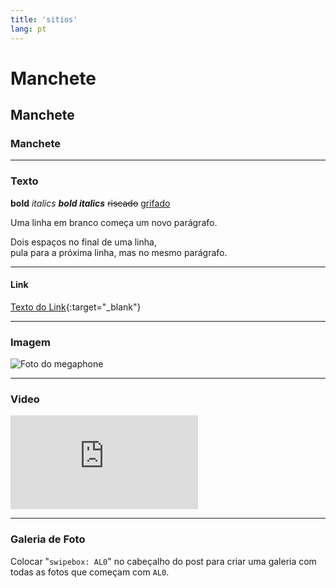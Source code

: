 ```yaml
---
title: 'sitios'
lang: pt
---
```

# Manchete
## Manchete
### Manchete

---
### Texto
**bold** *italics* ***bold italics*** ~~riscado~~ <u>grifado</u>

Uma linha em branco começa um novo parágrafo.

Dois espaços no final de uma linha,  
pula para a próxima linha, mas no mesmo parágrafo.

---
#### Link
[Texto do Link](http://olf.space){:target="_blank"}  

---
### Imagem
![Foto do megaphone](../assets/posts/AL02.jpg)

---
### Video
<div class="video-wrapper video-wrapper-16x9">
  <iframe src="https://player.vimeo.com/video/165527282?byline=0&amp;portrait=0" frameborder="0" allowfullscreen="allowfullscreen"></iframe>
</div>

---
### Galeria de Foto
Colocar "`swipebox: AL0`" no cabeçalho do post para criar uma galeria com todas as fotos que começam com `AL0`.
